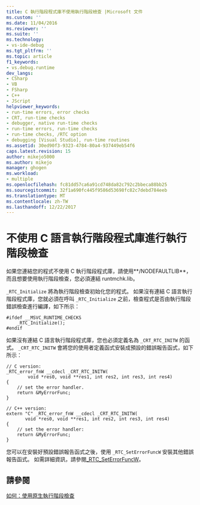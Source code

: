 ```yaml
---
title: C 執行階段程式庫不使用執行階段檢查 |Microsoft 文件
ms.custom: ''
ms.date: 11/04/2016
ms.reviewer: ''
ms.suite: ''
ms.technology:
- vs-ide-debug
ms.tgt_pltfrm: ''
ms.topic: article
f1_keywords:
- vs.debug.runtime
dev_langs:
- CSharp
- VB
- FSharp
- C++
- JScript
helpviewer_keywords:
- run-time errors, error checks
- CRT, run-time checks
- debugger, native run-time checks
- run-time errors, run-time checks
- run-time checks, /RTC option
- debugging [Visual Studio], run-time routines
ms.assetid: 30ed90f3-9323-4784-80a4-937449eb54f6
caps.latest.revision: 15
author: mikejo5000
ms.author: mikejo
manager: ghogen
ms.workload:
- multiple
ms.openlocfilehash: fc81dd57ca6a91cd748da82c792c2bbeca88bb25
ms.sourcegitcommit: 32f1a690fc445f9586d53698fc82c7debd784eeb
ms.translationtype: MT
ms.contentlocale: zh-TW
ms.lasthandoff: 12/22/2017
---
```

# <a name="using-run-time-checks-without-the-c-run-time-library"></a>不使用 C 語言執行階段程式庫進行執行階段檢查
如果您連結您的程式不使用 C 執行階段程式庫，請使用**/NODEFAULTLIB**，而且想要使用執行階段檢查，您必須連結 runtmchk.lib。  
  
 `_RTC_Initialize` 將為執行階段檢查初始化您的程式。 如果沒有連結 C 語言執行階段程式庫，您就必須在呼叫 `_RTC_Initialize` 之前，檢查程式是否由執行階段錯誤檢查進行編譯，如下所示：  
  
```  
#ifdef __MSVC_RUNTIME_CHECKS  
    _RTC_Initialize();  
#endif  
```  
  
 如果沒有連結 C 語言執行階段程式庫，您也必須定義名為 `_CRT_RTC_INITW` 的函式。 `_CRT_RTC_INITW` 會將您的使用者定義函式安裝成預設的錯誤報告函式，如下所示：  
  
```  
// C version:  
_RTC_error_fnW __cdecl _CRT_RTC_INITW(  
        void *res0, void **res1, int res2, int res3, int res4)  
{  
    // set the error handler.  
    return &MyErrorFunc;   
}  
  
// C++ version:  
extern "C" _RTC_error_fnW __cdecl _CRT_RTC_INITW(  
       void *res0, void **res1, int res2, int res3, int res4)  
{  
    // set the error handler:  
    return &MyErrorFunc;  
}  
```  
  
 您可以在安裝好預設錯誤報告函式之後，使用 `_RTC_SetErrorFuncW` 安裝其他錯誤報告函式。 如需詳細資訊，請參閱[_RTC_SetErrorFuncW](/cpp/c-runtime-library/reference/rtc-seterrorfuncw)。  
  
## <a name="see-also"></a>請參閱  
 [如何：使用原生執行階段檢查](../debugger/how-to-use-native-run-time-checks.md)